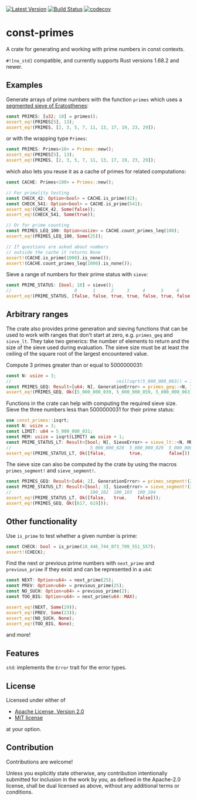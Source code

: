 [![Latest Version](https://img.shields.io/crates/v/const-primes.svg)](https://crates.io/crates/const-primes)
[![Build Status](https://github.com/JSorngard/const-primes/actions/workflows/rust.yml/badge.svg)](https://github.com/JSorngard/const-primes/actions/workflows/rust.yml)
[![codecov](https://codecov.io/gh/JSorngard/const-primes/graph/badge.svg?token=KXBSRZ71Q0)](https://codecov.io/gh/JSorngard/const-primes)

# const-primes

A crate for generating and working with prime numbers in const contexts.

`#![no_std]` compatible, and currently supports Rust versions 1.68.2 and newer.

## Examples

Generate arrays of prime numbers with the function `primes` which uses a [segmented sieve of Eratosthenes](https://en.wikipedia.org/wiki/Sieve_of_Eratosthenes#Segmented_sieve):
```rust
const PRIMES: [u32; 10] = primes();
assert_eq!(PRIMES[5], 13);
assert_eq!(PRIMES, [2, 3, 5, 7, 11, 13, 17, 19, 23, 29]);
```
or with the wrapping type `Primes`:
```rust
const PRIMES: Primes<10> = Primes::new();
assert_eq!(PRIMES[5], 13);
assert_eq!(PRIMES, [2, 3, 5, 7, 11, 13, 17, 19, 23, 29]);
```
which also lets you reuse it as a cache of primes for related computations:
```rust
const CACHE: Primes<100> = Primes::new();

// For primality testing
const CHECK_42: Option<bool> = CACHE.is_prime(42);
const CHECK_541: Option<bool> = CACHE.is_prime(541);
assert_eq!(CHECK_42, Some(false));
assert_eq!(CHECK_541, Some(true));

// Or for prime counting
const PRIMES_LEQ_100: Option<usize> = CACHE.count_primes_leq(100);
assert_eq!(PRIMES_LEQ_100, Some(25));

// If questions are asked about numbers
// outside the cache it returns None
assert!(CACHE.is_prime(1000).is_none());
assert!(CACHE.count_primes_leq(1000).is_none());
```
Sieve a range of numbers for their prime status with `sieve`:
```rust
const PRIME_STATUS: [bool; 10] = sieve();
//                        0      1      2     3     4      5     6      7     8      9
assert_eq!(PRIME_STATUS, [false, false, true, true, false, true, false, true, false, false]);
```  

## Arbitrary ranges

The crate also provides prime generation and sieving functions that can be used to work with ranges that don't start at zero, e.g. `primes_geq` and `sieve_lt`. They take two generics: 
the number of elements to return and the size of the sieve used during evaluation. The sieve size must be at least the ceiling
of the square root of the largest encountered value. 

Compute 3 primes greater than or equal to 5000000031:
```rust
const N: usize = 3;
//                                        ceil(sqrt(5_000_000_063)) = 70_711
const PRIMES_GEQ: Result<[u64; N], GenerationError> = primes_geq::<N, 70_711>(5_000_000_031);
assert_eq!(PRIMES_GEQ, Ok([5_000_000_039, 5_000_000_059, 5_000_000_063]));
```
Functions in the crate can help with computing the required sieve size.   
Sieve the three numbers less than 5000000031 for their prime status:
```rust
use const_primes::isqrt;
const N: usize = 3;
const LIMIT: u64 = 5_000_000_031;
const MEM: usize = isqrt(LIMIT) as usize + 1;
const PRIME_STATUS_LT: Result<[bool; N], SieveError> = sieve_lt::<N, MEM>(LIMIT);
//                              5_000_000_028  5_000_000_029  5_000_000_030
assert_eq!(PRIME_STATUS_LT, Ok([false,         true,          false]));
```
The sieve size can also be computed by the crate by using the macros `primes_segment!` and `sieve_segment!`.
```rust
const PRIMES_GEQ: Result<[u64; 2], GenerationError> = primes_segment!(2; >= 615);
const PRIME_STATUS_LT: Result<[bool; 3], SieveError> = sieve_segment!(3; < 100_005);
//                              100_102  100_103  100_104
assert_eq!(PRIME_STATUS_LT, Ok([false,   true,    false]));
assert_eq!(PRIMES_GEQ, Ok([617, 619]));
```

## Other functionality

Use `is_prime` to test whether a given number is prime:
```rust
const CHECK: bool = is_prime(18_446_744_073_709_551_557);
assert!(CHECK);
```
Find the next or previous prime numbers with `next_prime` and `previous_prime` if they exist and can be represented in a `u64`:
```rust
const NEXT: Option<u64> = next_prime(25);
const PREV: Option<u64> = previous_prime(25);
const NO_SUCH: Option<u64> = previous_prime(2);
const TOO_BIG: Option<u64> = next_prime(u64::MAX);

assert_eq!(NEXT, Some(29));
assert_eq!(PREV, Some(23));
assert_eq!(NO_SUCH, None);
assert_eq!(TOO_BIG, None);
```
and more!

## Features

`std`: implements the `Error` trait for the error types.  

## License

Licensed under either of

 * [Apache License, Version 2.0](http://www.apache.org/licenses/LICENSE-2.0)
 * [MIT license](http://opensource.org/licenses/MIT)

at your option.

## Contribution

Contributions are welcome!

Unless you explicitly state otherwise, any contribution intentionally submitted
for inclusion in the work by you, as defined in the Apache-2.0 license, shall be
dual licensed as above, without any additional terms or conditions.
